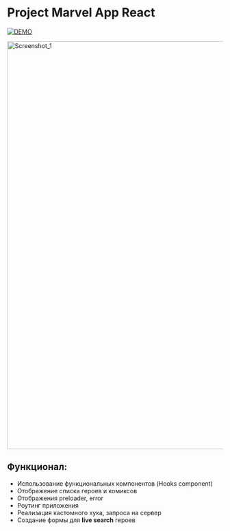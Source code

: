 # Project Marvel App React

[![DEMO](https://img.shields.io/badge/live%20demo-0073cf?style=for-the-badge&logoColor=white)](https://project-marvel-react.vercel.app/)

<img width="1542" height="951" alt="Screenshot_1" src="https://github.com/user-attachments/assets/fdf7d579-c8aa-47ad-aa1d-21f26aeb1417" />

## Функционал:
* Использование функциональных компонентов (Hooks component)
* Отображение списка героев и комиксов
* Отображения preloader, error
* Роутинг приложения
* Реализация кастомного хука, запроса на сервер
* Создание формы для <b>live search</b> героев
